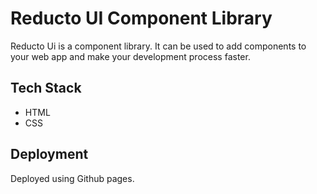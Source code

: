 # Reducto UI Component Library

Reducto Ui is a component library. It can be used to add components to your web app and make your development process faster.
## Tech Stack
- HTML
- CSS
## Deployment

Deployed using Github pages.
